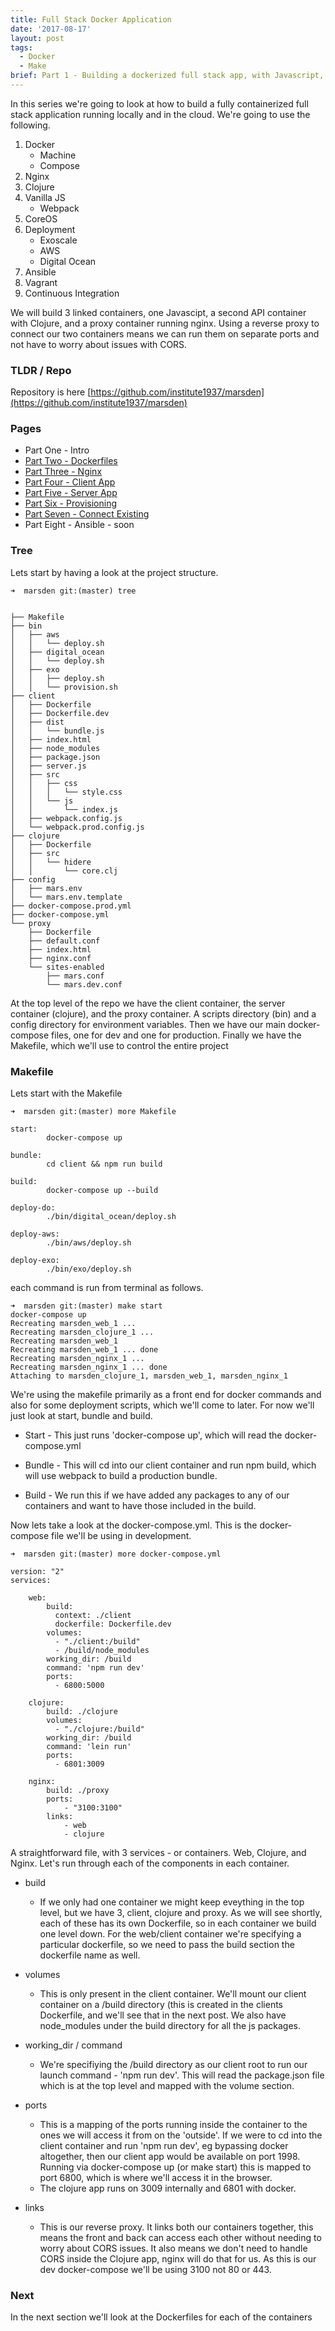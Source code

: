 ```yaml
---
title: Full Stack Docker Application
date: '2017-08-17'
layout: post
tags: 
  - Docker
  - Make
brief: Part 1 - Building a dockerized full stack app, with Javascript, Clojure and Nginx
---
```


In this series we're going to look at how to build a fully containerized full stack application running locally and in the cloud. We're going to use the following.

1. Docker
    * Machine
    * Compose
2. Nginx
3. Clojure
4. Vanilla JS 
    * Webpack
5. CoreOS
6. Deployment
    * Exoscale
    * AWS
    * Digital Ocean
7. Ansible
8. Vagrant
9. Continuous Integration

We will build 3 linked containers, one Javascipt, a second API container with Clojure, and a proxy container running nginx. Using a reverse proxy to connect our two containers means we can run them on separate ports and not have to worry about issues with CORS.

### TLDR / Repo


Repository is here [https://github.com/institute1937/marsden](https://github.com/institute1937/marsden) 

### Pages


* Part One - Intro
* [Part Two - Dockerfiles](../2017-08-18---dockerize-ii-dockerfiles/)
* [Part Three - Nginx](../2017-08-21---dockerize-iii-nginx/) 
* [Part Four - Client App](../2017-08-21---dockerize-iv-client-container/) 
* [Part Five - Server App](../2017-08-21---dockerize-v-clojure-container/) 
* [Part Six - Provisioning](../2017-08-21---dockerize-vi-provision-exoscale/ )
* [Part Seven - Connect Existing](../2017-08-23---dockerize-vii-connect-existing-machine/) 
* Part Eight - Ansible - soon


### Tree


Lets start by having a look at the project structure.

```
➜  marsden git:(master) tree 
```
```

├── Makefile
├── bin
│   ├── aws
│   │   └── deploy.sh
│   ├── digital_ocean
│   │   └── deploy.sh
│   ├── exo
│   │   ├── deploy.sh
│   │   └── provision.sh
├── client
│   ├── Dockerfile
│   ├── Dockerfile.dev
│   ├── dist
│   │   └── bundle.js
│   ├── index.html
│   ├── node_modules
│   ├── package.json
│   ├── server.js
│   ├── src
│   │   ├── css
│   │   │   └── style.css
│   │   └── js
│   │       └── index.js
│   ├── webpack.config.js
│   └── webpack.prod.config.js
├── clojure
│   ├── Dockerfile
│   ├── src
│   │   └── hidere
│   │       └── core.clj
├── config
│   ├── mars.env
│   └── mars.env.template
├── docker-compose.prod.yml
├── docker-compose.yml
└── proxy
    ├── Dockerfile
    ├── default.conf
    ├── index.html
    ├── nginx.conf
    └── sites-enabled
        ├── mars.conf
        └── mars.dev.conf
```
 
At the top level of the repo we have the client container, the server container (clojure), and the proxy container. A scripts directory (bin) and a config directory for environment variables. Then we have our main docker-compose files, one for dev and one for production. Finally we have the Makefile, which we'll use to control the entire project

### Makefile


Lets start with the Makefile

```
➜  marsden git:(master) more Makefile
```
```
start:
        docker-compose up

bundle:
        cd client && npm run build

build:
        docker-compose up --build

deploy-do:
        ./bin/digital_ocean/deploy.sh

deploy-aws:
        ./bin/aws/deploy.sh

deploy-exo:
        ./bin/exo/deploy.sh

```

each command is run from terminal as follows.

```
➜  marsden git:(master) make start
docker-compose up
Recreating marsden_web_1 ...
Recreating marsden_clojure_1 ...
Recreating marsden_web_1
Recreating marsden_web_1 ... done
Recreating marsden_nginx_1 ...
Recreating marsden_nginx_1 ... done
Attaching to marsden_clojure_1, marsden_web_1, marsden_nginx_1
```

We're using the makefile primarily as a front end for docker commands and also for some deployment scripts, which we'll come to later. For now we'll just look at start, bundle and build.

* Start - This just runs 'docker-compose up', which will read the docker-compose.yml

* Bundle - This will cd into our client container and run npm build, which will use webpack to build a production bundle.

* Build - We run this if we have added any packages to any of our containers and want to have those included in the build.

Now lets take a look at the docker-compose.yml. This is the docker-compose file we'll be using in development.

```
➜  marsden git:(master) more docker-compose.yml
```
```
version: "2"
services:

    web:
        build:
          context: ./client
          dockerfile: Dockerfile.dev
        volumes:
          - "./client:/build"
          - /build/node_modules
        working_dir: /build
        command: 'npm run dev'
        ports:
          - 6800:5000

    clojure:
        build: ./clojure
        volumes:
          - "./clojure:/build"
        working_dir: /build
        command: 'lein run'
        ports:
          - 6801:3009

    nginx:
        build: ./proxy
        ports:
            - "3100:3100"
        links:
            - web
            - clojure

```

A straightforward file, with 3 services - or containers. Web, Clojure, and Nginx. Let's run through each of the components in each container.

* build
	*  If we only had one container we might keep eveything in the top level, but we have 3, client, clojure and proxy. As we will see shortly, each of these has its own Dockerfile, so in each container we build one level down. For the web/client container we're specifying a particular dockerfile, so we need to pass the build section the dockerfile name as well.

* volumes
	* This is only present in the client container. We'll mount our client container on a /build directory (this is created in the clients Dockerfile, and we'll see that in the next post. We also have node_modules under the build directory for all the js packages.

* working_dir / command
	* We're specifiying the /build directory as our client root to run our launch command - 'npm run dev'. This will read the package.json file which is at the top level and mapped with the volume section.

* ports
	* This is a mapping of the ports running inside the container to the ones we will access it from on the 'outside'. If we were to cd into the client container and run 'npm run dev', eg bypassing docker altogether, then our client app would be available on port 1998. Running via docker-compose up (or make start) this is mapped to port 6800, which is where we'll access it in the browser.
  	* The clojure app runs on 3009 internally and 6801 with docker.

* links
	* This is our reverse proxy. It links both our containers together, this means the front and back can access each other without needing to worry about CORS issues. It also means we don't need to handle CORS inside the Clojure app, nginx will do that for us. As this is our dev docker-compose we'll be using 3100 not 80 or 443.

### Next


In the next section we'll look at the Dockerfiles for each of the containers

